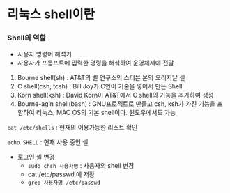 # 리눅스 shell이란

### Shell의 역할

- 사용자 명령어 해석기
- 사용자가 프롬프트에 입력한 명령을 해석하여 운영체제에 전달



1. Bourne shell(sh) : AT&T의 벨 연구소의 스티븐 본의 오리지날 셸
2. C shell(csh, tcsh) : Bill Joy가 C언어 기술을 넣어서 만든 Shell
3. Korn shell(ksh) : David Korn이 AT&T에서 C shell의 기능을 추가하여 생성
4. Bourne-agin shell(bash) : GNU프로젝트로 만들고 csh, ksh가 가진 기능을 포함하여 리눅스, MAC OS의 기본 shell이다. 윈도우에서도 가능



`cat /etc/shells` : 현재의 이용가능한 리스트 확인

`echo SHELL` : 현재 사용 중인 셸

- 로그인 셸 변경
  - `sudo chsh 사용자명` : 사용자의 shell 변경
  - cat /etc/passwd 에 저장
  - `grep 사용자명 /etc/passwd`



